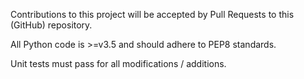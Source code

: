 Contributions to this project will be accepted by Pull Requests to this
(GitHub) repository.

All Python code is >=v3.5 and should adhere to PEP8 standards.

Unit tests must pass for all modifications / additions.

